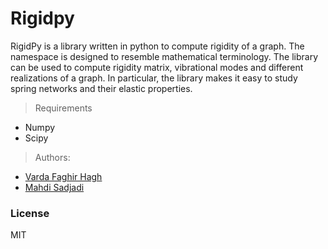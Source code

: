 # Rigidpy

RigidPy is a library written in python to compute rigidity of a graph.
The namespace is designed to resemble mathematical terminology. The library
can be used to compute rigidity matrix, vibrational modes and different
realizations of a graph. In particular, the library makes it easy to study
spring networks and their elastic properties.

> Requirements

* Numpy
* Scipy

> Authors:

* [Varda Faghir Hagh](https://github.com/vfaghirh)
* [Mahdi Sadjadi](https://github.com/Mahdisadjadi)

### License
MIT

